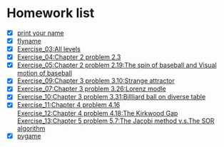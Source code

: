 # Homework list 
- [x] [print your name](https://raw.githubusercontent.com/gdq2015301020099/compuational_physics_N2015301020099/master/%E6%8D%95%E8%8E%B7.PNG)<br>
- [x] [flyname](https://github.com/gdq2015301020099/compuational_physics_N2015301020099/tree/master/flyname)<br>
- [x] [Exercise_03:All levels](https://github.com/gdq2015301020099/compuational_physics_N2015301020099/tree/master/Exercise1.3)<br>
- [x] [Exercise_04:Chapter 2 problem 2.3](https://www.zybuluo.com/2015301020092/note/914389)<br>
- [x] [Exercise_05:Chapter 2 problem 2.19:The spin of baseball and Visual motion of baseball](https://www.zybuluo.com/2015301020092/note/922588)<br>
- [x] [Exercise_09:Chapter 3 problem 3.10:Strange attractor](https://www.zybuluo.com/2015301020092/note/930852)<br>
- [x] [Exercise_07:Chapter 3 problem 3.26:Lorenz modle](https://www.zybuluo.com/2015301020092/note/939123)<br>
- [x] [Exercise_10:Chapter 3 problem 3.31:Billliard ball on diverse table](https://www.zybuluo.com/2015301020092/note/946844)<br>
- [x] [Exercise_11:Chapter 4 problem 4.16](https://www.zybuluo.com/2015301020092/note/971566)<br>
[Exercise_12:Chapter 4 problem 4.18:The Kirkwood Gap]()<br>
[Exercise_13:Chapter 5 problem 5.7:The Jacobi method v.s.The SOR algorithm]()<br>
- [x] [pygame](https://www.zybuluo.com/2015301020092/note/1003345)<br>
